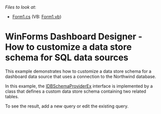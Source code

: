 <!-- default file list -->
*Files to look at*:

* [Form1.cs](./CS/Dashboard_CustomSchemaProvider/Form1.cs) (VB: [Form1.vb](./VB/Dashboard_CustomSchemaProvider/Form1.vb))
<!-- default file list end -->
# WinForms Dashboard Designer - How to customize a data store schema for SQL data sources


<p>This example demonstrates how to customize a data store schema for a dashboard data source that uses a connection to the Northwind database.</p>
<p>In this example, the <a href="https://documentation.devexpress.com/CoreLibraries/DevExpress.DataAccess.Sql.IDBSchemaProviderEx.class">IDBSchemaProviderEx</a> interface is implemented by a class that defines a custom data store schema containing two related tables. </p>
<p>To see the result, add a new query or edit the existing query.</p>

<br/>


